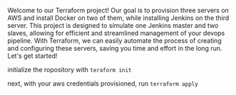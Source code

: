 Welcome to our Terraform project! Our goal is to provision three servers on AWS and install Docker on two of them, while installing Jenkins on the third server. This project is designed to simulate one Jenkins master and two slaves, allowing for efficient and streamlined management of your devops pipeline. With Terraform, we can easily automate the process of creating and configuring these servers, saving you time and effort in the long run. Let's get started!

initialize the ropository with
`teraform init`

next, with your aws credentials provisioned,
run 
`terraform apply`